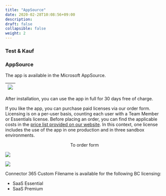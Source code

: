 ```yaml
---
title: "AppSource"
date: 2020-02-28T10:08:56+09:00
description: 
draft: false
collapsible: false
weight: 2
---
```

### Test & Kauf

### AppSource

The app is available in the Microsoft AppSource.

|![](images/apps/custom-filename/en/appsource.png)|
|-|

After installation, you can use the app in full for 30 days free of charge. 

If you like the app, you can purchase paid licenses via our order form. 
Licensing is on a per-user basis, counting each user with a Team Member or Essentials license. 
Before placing an order, you can find the applicable costs in the [price list provided on our website](https://www.belware.de/preise?lang=en). 
In this context, one license includes the use of the app in one production and in three sandbox environments. 

<p style="text-align: center;">
To order form
</p>

[<img src="/images/apps/Forms_plus.png">](https://forms.office.com/pages/responsepage.aspx?id=wbg8p1B5wk60E37fEWJ6gDRBQTgxSJtOuCsCUFr9Wj5UQjg1Wkg0SVVEN0w5T1AxUEdKTlc1TU40US4u)

![](images/apps/senderforms_removed.PNG)
 
Connector 365 Custom Filename is available for the following BC licensing:

- SaaS Essential
- SaaS Premium


